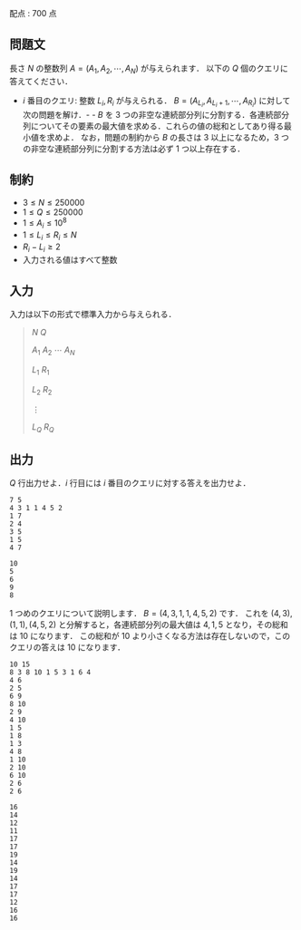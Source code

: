 配点 : $700$ 点

## 問題文

長さ $N$ の整数列 $A=(A_1,A_2,\cdots,A_N)$ が与えられます．
以下の $Q$ 個のクエリに答えてください．

- $i$ 番目のクエリ: 整数 $L_i,R_i$ が与えられる．
$B=(A_{L_i},A_{L_i+1},\cdots,A_{R_i})$ に対して次の問題を解け．-   - $B$ を $3$ つの非空な連続部分列に分割する．各連続部分列についてその要素の最大値を求める．これらの値の総和としてあり得る最小値を求めよ．
なお，問題の制約から $B$ の長さは $3$ 以上になるため，$3$ つの非空な連続部分列に分割する方法は必ず $1$ つ以上存在する．

## 制約

- $3 \leq N \leq 250000$
- $1 \leq Q \leq 250000$
- $1 \leq A_i \leq 10^8$
- $1 \leq L_i \leq R_i \leq N$
- $R_i-L_i \geq 2$
- 入力される値はすべて整数

## 入力

入力は以下の形式で標準入力から与えられる．

> $N$ $Q$
> 
> $A_1$ $A_2$ $\cdots$ $A_N$
> 
> $L_1$ $R_1$
> 
> $L_2$ $R_2$
> 
> $\vdots$
> 
> $L_Q$ $R_Q$

## 出力

$Q$ 行出力せよ．$i$ 行目には $i$ 番目のクエリに対する答えを出力せよ．

```input1
7 5
4 3 1 1 4 5 2
1 7
2 4
3 5
1 5
4 7
```

```output1
10
5
6
9
8
```

$1$ つめのクエリについて説明します．
$B=(4,3,1,1,4,5,2)$ です．
これを $(4,3),(1,1),(4,5,2)$ と分解すると，各連続部分列の最大値は $4,1,5$ となり，その総和は $10$ になります．
この総和が $10$ より小さくなる方法は存在しないので，このクエリの答えは $10$ になります．

```input2
10 15
8 3 8 10 1 5 3 1 6 4
4 6
2 5
6 9
8 10
2 9
4 10
1 5
1 8
1 3
4 8
1 10
2 10
6 10
2 6
2 6
```

```output2
16
14
12
11
17
17
19
14
19
14
17
17
12
16
16
```
